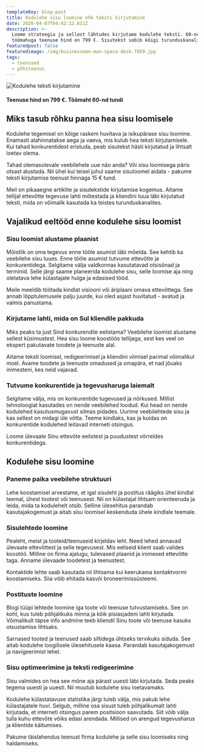 ```yaml
---
templateKey: blog-post
title: Kodulehe sisu loomine ehk teksti kirjutamine
date: 2020-04-07T04:42:12.611Z
description: >-
  Loome strateegia ja sellest lähtudes kirjutame kodulehe teksti. 60-ne tunnise
  töömahuga teenuse hind on 799 €. Sisutekst sobib kõigi turunduskanalite jaoks.
featuredpost: false
featuredimage: /img/businessman-man-space-desk-7059.jpg
tags:
  - teenused
  - põhiteenus
---
```


![Kodulehe teksti kirjutamine](/img/kodulehe-teksti-kirjutamine.jpg "Kodulehe teksti kirjutamine")

#### Teenuse hind on 799 €. Töömaht 60-nd tundi

## Miks tasub rõhku panna hea sisu loomisele

Kodulehe tegemisel on kõige raskem huvitava ja isikupärase sisu loomine. Enamasti alahinnatakse aega ja vaeva, mis kulub hea teksti kirjutamisele. Kui tahad konkurentidest eristuda, peab sisutekst hästi kirjutatud ja lihtsalt loetav olema.

Tahad olemasolevale veebilehele uue näo anda? Või sisu loomisega päris otsast alustada. Nii ühel kui teisel juhul saame sisuloomel aidata - pakume teksti kirjutamise teenust hinnaga 15 € tund.

Meil on pikaaegne artiklite ja sisutekstide kirjutamise kogemus. Aitame tellijal ettevõtte tegevuse lahti mõtestada ja kliendini tuua läbi kirjutatud teksti, mida on võimalik kasutada ka teistes turunduskanalites.

## Vajalikud eeltööd enne kodulehe sisu loomist

### Sisu loomist alustame plaanist

Mõistlik on oma tegevus enne tööle asumist läbi mõelda. See kehtib ka veebilehe sisu luues. Enne tööle asumist tutvume ettevõtte ja konkurentidega. Selgitame välja valdkonnas kasutatavad otsisõnad ja terminid. Selle järgi saame planeerida kodulehe sisu, selle loomise aja ning oletatava lehe külastajate hulga ja edasised tööd.

Meile meeldib töötada kindlat visiooni või äriplaani omava ettevõttega. See annab lõpptulemusele palju juurde, kui oled asjast huvitatud - avatud ja valmis panustama.

### Kirjutame lahti, mida on Sul kliendile pakkuda

Miks peaks ta just Sind konkurendile eelistama? Veebilehe loomist alustame sellest küsimustest. Hea sisu loome koostöös tellijaga, sest kes veel on ekspert pakutavate toodete ja teenuste alal.

Aitame teksti loomisel, redigeerimisel ja kliendini viimisel parimal võimalikul moel. Avame toodete ja teenuste omadused ja omapära, et nad jõuaks inimesteni, kes neid vajavad.

### Tutvume konkurentide ja tegevusharuga laiemalt

Selgitame välja, mis on konkurentide tugevused ja nõrkused. Millist tehnoloogiat kasutades on nende veebilehed loodud. Kui head on nende kodulehed kasutusmugavust silmas pidades. Uurime veebilehtede sisu ja kas sellest on midagi üle võtta. Teeme kindlaks, kas ja kuidas on konkurentide kodulehed leitavad interneti otsingus.

Loome ülevaate Sinu ettevõte eelistest ja puudustest võrreldes konkurentidega.

## Kodulehe sisu loomine

### Paneme paika veebilehe struktuuri

Lehe koostamisel arvestame, et igal sisuleht ja postitus räägiks ühel kindlal teemal, ühest tootest või teenusest. Nii on külastajal lihtsam orienteeruda ja leida, mida ta kodulehelt otsib. Selline ülesehitus parandab kasutajakogemust ja aitab sisu loomisel keskenduda ühele kindlale teemale.

### Sisulehtede loomine

Pealeht, meist ja tooteid/teenuseid kirjeldav leht. Need lehed annavad ülevaate ettevõttest ja selle tegevusest. Mis eeliseid klient saab valides koostöö. Milline on firma ajalugu, tulevased plaanid ja inimesed ettevõtte taga. Anname ülevaade toodetest ja teenustest.

Kontaktide lehte saab kasutada nii lihtsama kui keerukama kontaktvormi koostamiseks. Siia võib ehitada kasvõi broneerimissüsteemi.

### Postituste loomine

Blogi tüüpi lehtede loomine iga toote või teenuse tutvustamiseks. See on koht, kus tuleb põhjalikuks minna ja kõik pisiasjadeni lahti kirjutada. Võimalikult täpse info andmine teeb kliendil Sinu toote või teenuse kasuks otsustamise lihtsaks.

Sarnased tooted ja teenused saab siltidega ühtseks tervikuks siduda. See aitab kodulehe loogilisele ülesehitusele kaasa. Parandab kasutajakogemust ja navigeerimist lehel.

### Sisu optimeerimine ja teksti redigeerimine

Sisu valmides on hea see mõne aja pärast uuesti läbi kirjutada. Seda peaks tegema uuesti ja uuesti. Nii muutub kodulehe sisu loetavamaks.

Kodulehe külastatavuse statistika järgi tuleb välja, mis pakub lehe külastajatele huvi. Selgub, milline osa sisust tuleb põhjalikumalt lahti kirjutada, et interneti otsingus parem positsioon saavutada. Siit võib välja tulla kuhu ettevõte võiks edasi arendada. Millised on arengud tegevusharus ja klientide käitumises.

Pakume täislahendus teenust firma kodulehe ja selle sisu loomiseks ning haldamiseks.
